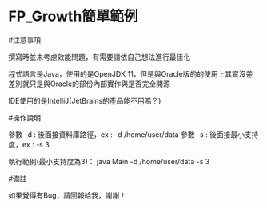 FP_Growth簡單範例
=

#注意事項

撰寫時並未考慮效能問題，有需要請依自己想法進行最佳化

程式語言是Java，使用的是OpenJDK 11，但是與Oracle版的的使用上其實沒差
差別就只是與Oracle的部份內部實作與是否完全開源

IDE使用的是IntelliJ(JetBrains的產品能不用嗎？)

#操作說明

參數 -d : 後面接資料庫路徑，ex : -d /home/user/data
參數 -s : 後面接最小支持度，ex : -s 3

執行範例(最小支持度為3)：
java Main -d /home/user/data -s 3

#備註

如果覺得有Bug，請回報給我，謝謝！
